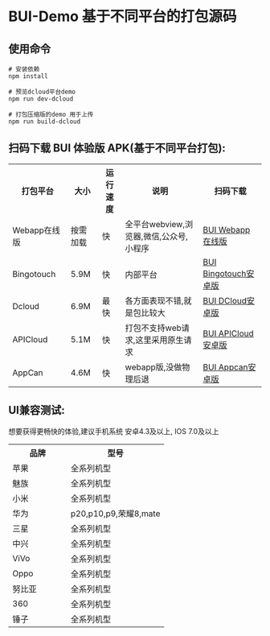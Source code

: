# BUI-Demo 基于不同平台的打包源码

## 使用命令
```
# 安装依赖
npm install

# 预览dcloud平台demo
npm run dev-dcloud

# 打包压缩版的demo 用于上传
npm run build-dcloud
```

<h2>扫码下载 BUI 体验版 APK(基于不同平台打包):</h2>
<table class="table">
    <tr>
        <th width="100px">打包平台</th>
        <th>大小</th>
        <th>运行速度</th>
        <th>说明</th>
        <th>扫码下载</th>
    </tr>
    <tr>
        <td>Webapp在线版</td>
        <td>按需加载</td>
        <td>快</td>
        <td>全平台webview,浏览器,微信,公众号,小程序</td>
        <td>
            <a href="http://www.easybui.com/demo/index.html" class="btn btn-success" target="_blank">
                <img src="http://www.easybui.com/static/images/qrcode.png" alt=""><br> BUI Webapp在线版</a>
        </td>
    </tr>
    <tr>
        <td>Bingotouch</td>
        <td>5.9M</td>
        <td>快</td>
        <td>内部平台</td>
        <td>
            <a href="http://www.easybui.com/downloads/source/bui/release/bui_demo_bingotouch.apk" class="btn btn-success" target="_blank">
                <img src="http://www.easybui.com/static/images/qrcode/bui_bingotouch_qrcode.png" alt=""><br> BUI Bingotouch安卓版</a>
        </td>
    </tr>
    <tr>
        <td>Dcloud</td>
        <td>6.9M</td>
        <td>最快</td>
        <td>各方面表现不错,就是包比较大</td>
        <td>
            <a href="http://www.easybui.com/downloads/source/bui/release/bui_demo_dcloud.apk" class="btn btn-success" target="_blank">
                <img src="http://www.easybui.com/static/images/qrcode/bui_dcloud_qrcode.png" alt=""><br> BUI DCloud安卓版</a>
        </td>
    </tr>
    <tr>
        <td>APICloud</td>
        <td>5.1M</td>
        <td>快</td>
        <td>打包不支持web请求,这里采用原生请求</td>
        <td>
            <a href="http://www.easybui.com/downloads/source/bui/release/bui_demo_apicloud.apk" class="btn btn-success" target="_blank">
                <img src="http://www.easybui.com/static/images/qrcode/bui_apicloud_qrcode.png" alt=""><br> BUI APICloud安卓版</a>
        </td>
    </tr>
    <tr>
        <td>AppCan</td>
        <td>4.6M</td>
        <td>快</td>
        <td>webapp版,没做物理后退</td>
        <td>
            <a href="http://www.easybui.com/downloads/source/bui/release/bui_demo_appcan.apk" class="btn btn-success" target="_blank">
                <img src="http://www.easybui.com/static/images/qrcode/bui_appcan_qrcode.png" alt=""><br> BUI Appcan安卓版</a>
        </td>
    </tr>
</table>

<h2>UI兼容测试:</h2>
<p>想要获得更畅快的体验,建议手机系统 安卓4.3及以上, IOS 7.0及以上</p>
<table class="table">
    <tr>
        <th width="100px">品牌</th>
        <th>型号</th>
    </tr>
    <tr>
        <td>苹果</td>
        <td>全系列机型</td>
    </tr>
    <tr>
        <td>魅族</td>
        <td>全系列机型</td>
    </tr>
    <tr>
        <td>小米</td>
        <td>全系列机型</td>
    </tr>
    <tr>
        <td>华为</td>
        <td>p20,p10,p9,荣耀8,mate</td>
    </tr>
    <tr>
        <td>三星</td>
        <td>全系列机型</td>
    </tr>
    <tr>
        <td>中兴</td>
        <td>全系列机型</td>
    </tr>
    <tr>
        <td>ViVo</td>
        <td>全系列机型</td>
    </tr>
    <tr>
        <td>Oppo</td>
        <td>全系列机型</td>
    </tr>
    <tr>
        <td>努比亚</td>
        <td>全系列机型</td>
    </tr>
    <tr>
        <td>360</td>
        <td>全系列机型</td>
    </tr>
    <tr>
        <td>锤子</td>
        <td>全系列机型</td>
    </tr>
</table>
